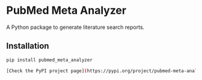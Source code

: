 # PubMed Meta Analyzer

A Python package to generate literature search reports.  

## Installation  

```bash
pip install pubmed_meta_analyzer

[Check the PyPI project page](https://pypi.org/project/pubmed-meta-analyzer/)  
